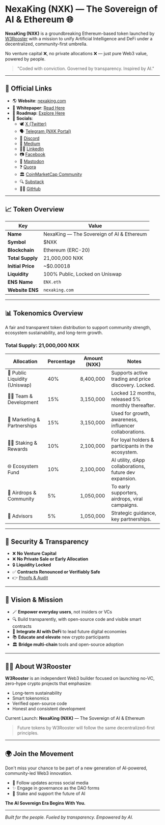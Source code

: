 # NexaKing (NXK) — The Sovereign of AI & Ethereum 🌐

**NexaKing (NXK)** is a groundbreaking Ethereum-based token launched by [W3Rooster](https://github.com/W3Rooster) with a mission to unify Artificial Intelligence and DeFi under a decentralized, community-first umbrella.

No venture capital ❌, no private allocations ❌ — just pure Web3 value, powered by people.

> "Coded with conviction. Governed by transparency. Inspired by AI."

---

## 🔗 Official Links

- 🌎 **Website**: [nexaking.com](https://nexaking.com)
- 📄 **Whitepaper**: [Read Here](https://nexaking.com/whitepaper/)
- 📏 **Roadmap**: [Explore Here](https://nexaking.com/roadmap/)
- 💬 **Socials**:
  - 🕊️ [X (Twitter)](https://x.com/W3Rooster)
  - 🗣️ [Telegram (NXK Portal)](https://t.me/NexaKingNXK)
  - 🤟 [Discord](https://discord.gg/yourlink)
  - 📃 [Medium](https://medium.com/@w3rooster)
  - 👨‍🎓 [LinkedIn](https://www.linkedin.com/company/w3rooster)
  - 📷 [Facebook](https://www.facebook.com/W3RoosterOfficial/)
  - 🔰 [Mastodon](https://mastodon.social/@W3Rooster)
  - ❓ [Quora](https://www.quora.com/profile/W3Rooster)
  - 🏛️ [CoinMarketCap Community](https://coinmarketcap.com/community/profile/W3Rooster/)
  - 🔍 [Substack](https://substack.com/@w3rooster)
  - 🏃‍♂️ [GitHub](https://github.com/W3Rooster)

---

## 📈 Token Overview

| Key               | Value                                       |
|------------------|---------------------------------------------|
| **Name**         | NexaKing — The Sovereign of AI & Ethereum |
| **Symbol**       | $NXK                                        |
| **Blockchain**   | Ethereum (ERC-20)                           |
| **Total Supply** | 21,000,000 NXK                              |
| **Initial Price**| ~$0.00018                                   |
| **Liquidity**    | 100% Public, Locked on Uniswap              |
| **ENS Name**     | `ENX.eth`                                   |
| **Website ENS**  | `nexaking.com`                              |

---

## 📊 Tokenomics Overview

A fair and transparent token distribution to support community strength, ecosystem sustainability, and long-term growth.

### Total Supply: **21,000,000 NXK**

| Allocation                    | Percentage | Amount (NXK) | Notes                                                                 |
|------------------------------|------------|--------------|-----------------------------------------------------------------------|
| 🚙 Public Liquidity (Uniswap) | 40%        | 8,400,000    | Supports active trading and price discovery. Locked.                 |
| 👩‍💼 Team & Development       | 15%        | 3,150,000    | Locked 12 months, released 5% monthly thereafter.                    |
| 🌟 Marketing & Partnerships | 15%        | 3,150,000    | Used for growth, awareness, influencer collaborations.               |
| 🏋️‍♂️ Staking & Rewards         | 10%        | 2,100,000    | For loyal holders & participants in the ecosystem.                   |
| 🌐 Ecosystem Fund             | 10%        | 2,100,000    | AI utility, dApp collaborations, future dev expansion.               |
| 🎁 Airdrops & Community       | 5%         | 1,050,000    | To early supporters, airdrops, viral campaigns.                      |
| 🤝 Advisors                    | 5%         | 1,050,000    | Strategic guidance, key partnerships.                                |

---

## 🚧 Security & Transparency

- ❌ **No Venture Capital**
- ❌ **No Private Sale or Early Allocation**
- 🔒 **Liquidity Locked**
- ✅ **Contracts Renounced or Verifiably Safe**
- 👉 [Proofs & Audit](https://nexaking.com/security)

---

## 🌟 Vision & Mission

- 🪄 **Empower everyday users**, not insiders or VCs
- 🔍 Build transparently, with open-source code and visible smart contracts
- 🤖 **Integrate AI with DeFi** to lead future digital economies
- 📚 **Educate and elevate** new crypto participants
- 🏛️ **Bridge multi-chain** tools and open-source adoption

---

## 👨‍💻 About W3Rooster

**W3Rooster** is an independent Web3 builder focused on launching no-VC, zero-hype crypto projects that emphasize:

- Long-term sustainability
- Smart tokenomics
- Verified open-source code
- Honest and consistent development

Current Launch: **NexaKing (NXK)** — The Sovereign of AI & Ethereum

> Future tokens by W3Rooster will follow the same decentralized-first principles.

---

## 🌍 Join the Movement

Don't miss your chance to be part of a new generation of AI-powered, community-led Web3 innovation.

- 📢 Follow updates across social media
- ✨ Engage in governance as the DAO forms
- 🎯 Stake and support the future of AI

**The AI Sovereign Era Begins With You.**

---

*Built for the people. Fueled by transparency. Empowered by AI.*
